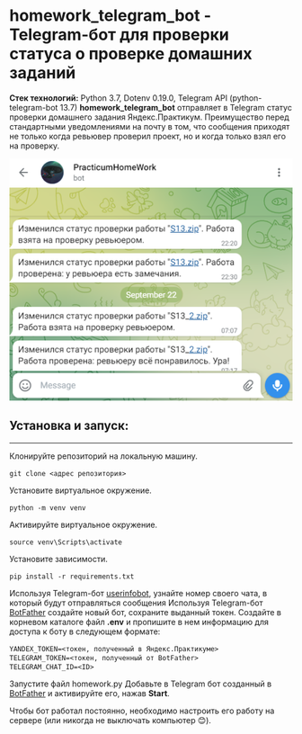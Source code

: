 # homework_telegram_bot - Telegram-бот для проверки статуса о проверке домашних заданий

**Стек технологий:** Python 3.7, Dotenv 0.19.0, Telegram API (python-telegram-bot 13.7)
**homework_telegram_bot** отправляет в Telegram статус проверки домашнего задания Яндекс.Практикум.
Преимущество перед стандартными уведомлениями на почту в том, что сообщения приходят не только когда ревьювер проверил проект, но и когда только взял его на проверку.

![Иллюстрация к проекту](https://github.com/toycru/homework_bot/blob/master/TG-bot-screen.png)

## Установка и запуск:
___
Клонируйте репозиторий на локальную машину.
```
git clone <адрес репозитория>
```
Установите виртуальное окружение.
```
python -m venv venv
```
Активируйте виртуальное окружение.
```
source venv\Scripts\activate
```
Установите зависимости.
```
pip install -r requirements.txt
```
Используя Telegram-бот [userinfobot](https://telegram.me/userinfobot), узнайте номер своего чата, в который будут отправляться сообщения
Используя Telegram-бот [BotFather](https://telegram.me/BotFather) создайте новый бот, сохраните выданный токен.
Создайте в корневом каталоге файл **.env** и пропишите в нем информацию для доступа к боту в следующем формате:
```
YANDEX_TOKEN=<токен, полученный в Яндекс.Практикуме>
TELEGRAM_TOKEN=<токен, полученный от BotFather>
TELEGRAM_CHAT_ID=<ID>
```

Запустите файл homework.py
Добавьте в Telegram бот созданный в [BotFather](https://telegram.me/BotFather) и активируйте его, нажав **Start**.

Чтобы бот работал постоянно, необходимо настроить его работу на сервере (или никогда не выключать компьютер 😊).
